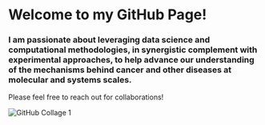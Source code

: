 # Welcome to my GitHub Page!  

### I am passionate about leveraging data science and computational methodologies, in synergistic complement with experimental approaches, to help advance our understanding of the mechanisms behind cancer and other diseases at molecular and systems scales.

Please feel free to reach out for collaborations!

![GitHub Collage 1](https://github.com/henrylowgh/henrylowgh/assets/131828718/00358341-7819-4d90-9a6d-89a7866bb9d1)

